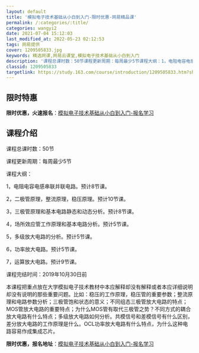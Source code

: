 ```yaml
---
layout: default
title: '模拟电子技术基础从小白到入门-限时优惠-网易精品课'
permalink: /:categories/:title/
categories: wangyi2
date: 2021-07-04 15:12:03
last_modified_at: 2022-05-23 02:12:53
tags: 网易提供
cover: 1209505833.jpg
keywords: 精选网课,网易云课堂,模拟电子技术基础从小白到入门
description: '课程总课时数：50节课程更新周期：每周最少5节课程大纲：1，电阻电容电感串联并联电路。预计8节课。2，二极管原理，整流原'
classid: 1209505833
targetlink: https://study.163.com/course/introduction/1209505833.htm?share=1&shareId=1025206652&utm_campaign=share&utm_medium=iphoneShare&utm_source=&utm_u=1025206652
---
```


## 限时特惠

**限时优惠，火速报名**：[模拟电子技术基础从小白到入门-报名学习](https://study.163.com/course/introduction/1209505833.htm?share=1&shareId=1025206652&utm_campaign=share&utm_medium=iphoneShare&utm_source=&utm_u=1025206652)

## 课程介绍

课程总课时数：50节

课程更新周期：每周最少5节

课程大纲：

1，电阻电容电感串联并联电路。预计8节课。

2，二极管原理，整流原理，稳压原理。预计10节课。

3，三极管原理和基本电路静态和动态分析。预计8节课。

4，场所效应管工作原理和基本电路分析。预计5节课。

5，多级放大电路的分析。预计5节课。

6，功率放大电路。预计5节课。

7，运算放大电路。预计9节课。

课程完结时间：2019年10月30日前

本课程把重点放在大学模拟电子技术教材中本应解释却没有解释或者本应详细说明却没有说明的那些重要问题。比如：稳压的工作原理，稳压管的重要参数；整流原理和电路参数分析；三极管饱和状态的意义；不同组态三极管放大电路的特点；MOS管放大电路的重要特点；为什么MOS管有取代三极管之势？不同方式的耦合放大电路有什么特点；多级放大电路如何分析。共模信号和差模信号有什么区别，差分放大电路的工作原理是什么。OCL功率放大电路有什么特点，为什么这种电路容易作成集成芯片。

**限时优惠，报名地址**：[模拟电子技术基础从小白到入门-报名学习](https://study.163.com/course/introduction/1209505833.htm?share=1&shareId=1025206652&utm_campaign=share&utm_medium=iphoneShare&utm_source=&utm_u=1025206652)

